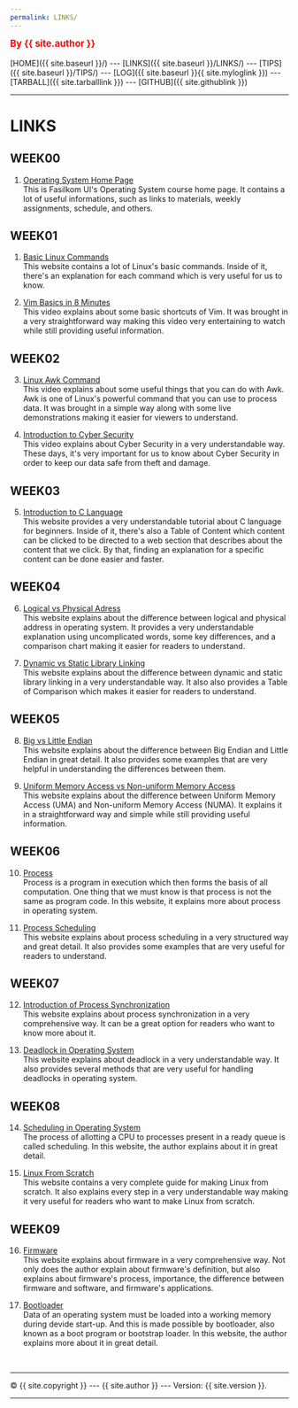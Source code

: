 ```yaml
---
permalink: LINKS/
---
```

<span style="color:red; font-weight:bold; font-size:larger;">By {{ site.author }}</span>
<br><br>
[HOME]({{ site.baseurl }}/) ---
[LINKS]({{ site.baseurl }}/LINKS/) ---
[TIPS]({{ site.baseurl }}/TIPS/) ---
[LOG]({{ site.baseurl }}{{ site.myloglink }}) ---
[TARBALL]({{ site.tarballlink }}) ---
[GITHUB]({{ site.githublink }})
<br>
<hr>

# LINKS

## WEEK00
1. [Operating System Home Page](https://os.vlsm.org/)<br>
This is Fasilkom UI's Operating System course home page. It contains a lot of useful informations, such as
links to materials, weekly assignments, schedule, and others.

## WEEK01
1. [Basic Linux Commands](https://linuxopsys.com/topics/basic-linux-commands)<br>
This website contains a lot of Linux's basic commands. Inside of it, there's an explanation
for each command which is very useful for us to know.

2. [Vim Basics in 8 Minutes](https://www.youtube.com/watch?v=ggSyF1SVFr4)<br>
This video explains about some basic shortcuts of Vim. It was brought in a
very straightforward way making this video very entertaining to watch while still providing useful
information.

## WEEK02
3. [Linux Awk Command](https://www.youtube.com/watch?v=9YOZmI-zWok)<br>
This video explains about some useful things that you can do with Awk. Awk is one of Linux's
powerful command that you can use to process data. It was brought in a simple way
along with some live demonstrations making it easier for viewers to understand.

4. [Introduction to Cyber Security](https://youtu.be/rcDO8km6R6c)<br>
This video explains about Cyber Security in a very understandable way. These days, it's very important for us
to know about Cyber Security in order to keep our data safe from theft and damage.

## WEEK03
5. [Introduction to C Language](https://www.freecodecamp.org/news/the-c-beginners-handbook/#type-definitions)<br>
This website provides a very understandable tutorial about C language for beginners. Inside of it, there's also a 
Table of Content which content can be clicked to be directed to a web section that describes about the content that we
click. By that, finding an explanation for a specific content can be done easier and faster.
 
## WEEK04
6. [Logical vs Physical Adress](https://techdifferences.com/difference-between-logical-and-physical-address.html)<br>
This website explains about the difference between logical and physical address in operating system. It provides a
very understandable explanation using uncomplicated words, some key differences, and a comparison chart making it easier
for readers to understand.

7. [Dynamic vs Static Library Linking](https://cs-fundamentals.com/tech-interview/c/difference-between-static-and-dynamic-linking)<br>
This website explains about the difference between dynamic and static library linking in a very understandable way. It also
also provides a Table of Comparison which makes it easier for readers to understand.

## WEEK05
8. [Big vs Little Endian](https://www.freecodecamp.org/news/what-is-endianness-big-endian-vs-little-endian/)<br>
This website explains about the difference between Big Endian and Little Endian in great detail. It also provides
some examples that are very helpful in understanding the differences between them.

9. [Uniform Memory Access vs Non-uniform Memory Access](https://www.geeksforgeeks.org/difference-between-uniform-memory-access-uma-and-non-uniform-memory-access-numa/)<br>
This website explains about the difference between Uniform Memory Access (UMA) and Non-uniform Memory Access (NUMA).
It explains it in a straightforward way and simple while still providing useful information.

## WEEK06
10. [Process](https://www.studytonight.com/operating-system/operating-system-processes)<br>
Process is a program in execution which then forms the basis of all computation. One thing that we must know is that
process is not the same as program code. In this website, it explains more about process in operating system. 

11. [Process Scheduling](https://www.tutorialspoint.com/operating_system/os_process_scheduling.htm)<br>
This website explains about process scheduling in a very structured way and great detail. It also provides
some examples that are very useful for readers to understand. 

## WEEK07
12. [Introduction of Process Synchronization](https://www.geeksforgeeks.org/introduction-of-process-synchronization/)<br>
This website explains about process synchronization in a very comprehensive way. It can be a great option for
readers who want to know more about it.

13. [Deadlock in Operating System](https://www.scaler.com/topics/operating-system/deadlock-in-os/)<br>
This website explains about deadlock in a very understandable way. It also provides several methods that are
very useful for handling deadlocks in operating system.

## WEEK08
14. [Scheduling in Operating System](https://binaryterms.com/scheduling-in-operating-system.html)<br>
The process of allotting a CPU to processes present in a ready queue is called scheduling.
In this website, the author explains about it in great detail.

15. [Linux From Scratch](https://www.linuxfromscratch.org/lfs/view/stable/)<br>
This website contains a very complete guide for making Linux from scratch. It also explains every step in a very 
understandable way making it very useful for readers who want to make Linux from scratch.

## WEEK09
16. [Firmware](https://www.techtarget.com/whatis/definition/firmware)<br>
This website explains about firmware in a very comprehensive way. Not only does the author explain about firmware's definition,
but also explains about firmware's process, importance, the difference between firmware and software, and 
firmware's applications.

17. [Bootloader](https://www.ionos.com/digitalguide/server/configuration/what-is-a-bootloader/)<br>
Data of an operating system must be loaded into a working memory during devide start-up. And this is made possible 
by bootloader, also known as a boot program or bootstrap loader. In this website, the author explains more about it in 
great detail.

<br>
<hr>
&copy; {{ site.copyright }} --- {{ site.author }} --- Version: {{ site.version }}.
<hr>
<br>
